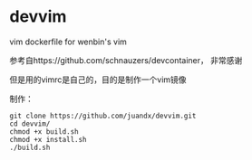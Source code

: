 # devvim
vim dockerfile for wenbin's vim


参考自https://github.com/schnauzers/devcontainer， 非常感谢

但是用的vimrc是自己的，目的是制作一个vim镜像

制作：
```
git clone https://github.com/juandx/devvim.git
cd devvim/
chmod +x build.sh
chmod +x install.sh
./build.sh
```
